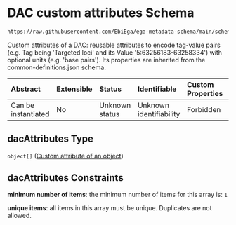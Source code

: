 # DAC custom attributes Schema

```txt
https://raw.githubusercontent.com/EbiEga/ega-metadata-schema/main/schemas/EGA.DAC.json#/properties/dacAttributes
```

Custom attributes of a DAC: reusable attributes to encode tag-value pairs (e.g. Tag being 'Targeted loci' and its Value '5:63256183-63258334') with optional units (e.g. 'base pairs'). Its properties are inherited from the common-definitions.json schema.

| Abstract            | Extensible | Status         | Identifiable            | Custom Properties | Additional Properties | Access Restrictions | Defined In                                                             |
| :------------------ | :--------- | :------------- | :---------------------- | :---------------- | :-------------------- | :------------------ | :--------------------------------------------------------------------- |
| Can be instantiated | No         | Unknown status | Unknown identifiability | Forbidden         | Forbidden             | none                | [EGA.DAC.json\*](../../../schemas/EGA.DAC.json "open original schema") |

## dacAttributes Type

`object[]` ([Custom attribute of an object](ega-12-definitions-custom-attribute-of-an-object.md))

## dacAttributes Constraints

**minimum number of items**: the minimum number of items for this array is: `1`

**unique items**: all items in this array must be unique. Duplicates are not allowed.
